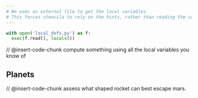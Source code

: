 ```yaml
---
# We exec an external file to get the local variables
# This forces stencila to rely on the hints, rather than reading the code.
---
```

```python exec
with open('local_defs.py') as f:
  exec(f.read(), locals())
```

// @insert-code-chunk compute something using all the local variables you know of


## Planets

// @insert-code-chunk assess what shaped rocket can best escape mars.
